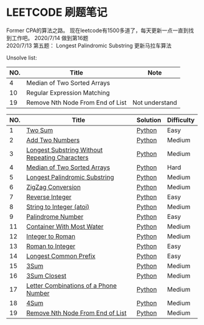 # LEETCODE 刷题笔记
Former CPA的算法之路。
现在leetcode有1500多道了，每天更新一点一直到找到工作吧。
2020/7/14 做到第16题  
2020/7/13 第五题： Longest Palindromic Substring 更新马拉车算法

Unsolve list:
 
|NO.|Title|Note| 
|---|-----|-----|
|4|Median of Two Sorted Arrays||
|10|Regular Expression Matching ||
|19|Remove Nth Node From End of List | Not understand|


|NO.|Title|Solution|Difficulty|
|---|-----|--------|----------|
|1|[Two Sum](https://leetcode.com/problems/two-sum)| [Python](001.%20Two%20Sum/solution.py)|Easy|
|2|[Add Two Numbers](https://leetcode.com/problems/add-two-numbers/)| [Python](002.%20Add%20Two%20Numbers/solution.py)|Medium|
|3|[Longest Substring Without Repeating Characters](https://leetcode.com/problems/longest-substring-without-repeating-characters/)| [Python](003.%20Longest%20Substring%20Without%20Repeating%20Characters/solution.py)|Medium|
|4|[Median of Two Sorted Arrays](https://leetcode.com/problems/median-of-two-sorted-arrays/)| [Python](004.%20Median%20of%20Two%20Sorted%20Arrays/solution.py)|Hard|
|5|[Longest Palindromic Substring](https://leetcode.com/problems/longest-palindromic-substring/)| [Python](005.%20Longest%20Palindromic%20Substring/solution.py)|Medium|
|6|[ZigZag Conversion](https://leetcode.com/problems/zigzag-conversion/)| [Python](006.%20ZigZag%20Conversion/solution.py)|Medium|
|7|[Reverse Integer](https://leetcode.com/problems/reverse-integer/)| [Python](007.%20Reverse%20Integer/solution.py)|Easy|
|8|[String to Integer (atoi)](https://leetcode.com/problems/string-to-integer-atoi/)| [Python](008.%20String%20to%20Integer%20(atoi)/solution.py)|Medium|
|9|[Palindrome Number](https://leetcode.com/problems/palindrome-number/)| [Python](009.%20Palindrome%20Number/solution.py)|Easy|
|11|[Container With Most Water](https://leetcode.com/problems/container-with-most-water/)| [Python](011.%20Container%20With%20Most%20Water/solution.py)|Medium|
|12|[Integer to Roman](https://leetcode.com/problems/integer-to-roman/)| [Python](012.%20Integer%20to%20Roman/solution.py)|Medium|
|13|[Roman to Integer](https://leetcode.com/problems/roman-to-integer/)| [Python](013.%20Roman%20to%20Integer/solution.py)|Easy|
|14|[Longest Common Prefix](https://leetcode.com/problems/longest-common-prefix/)| [Python](014.%20Longest%20Common%20Prefix/solution.py)|Easy|
|15|[3Sum](https://leetcode.com/problems/3sum/)| [Python](015.%203Sum/solution.py)|Medium|
|16|[3Sum Closest](https://leetcode.com/problems/3sum-closest/)| [Python](016.%203Sum%20Closest/solution.py)|Medium|
|17|[Letter Combinations of a Phone Number](https://leetcode.com/problems/letter-combinations-of-a-phone-number/)| [Python](017.%20Letter%20Combinations%20of%20a%20Phone%20Number/solution.py)|Medium|
|18|[4Sum](https://leetcode.com/problems/4sum/)| [Python](018.%204Sum/solution.py)|Medium|
|19|[Remove Nth Node From End of List](https://leetcode.com/problems/remove-nth-node-from-end-of-list/)| [Python](019.%20Remove%20Nth%20Node%20From%20End%20of%20List/solution.py)|Medium|















